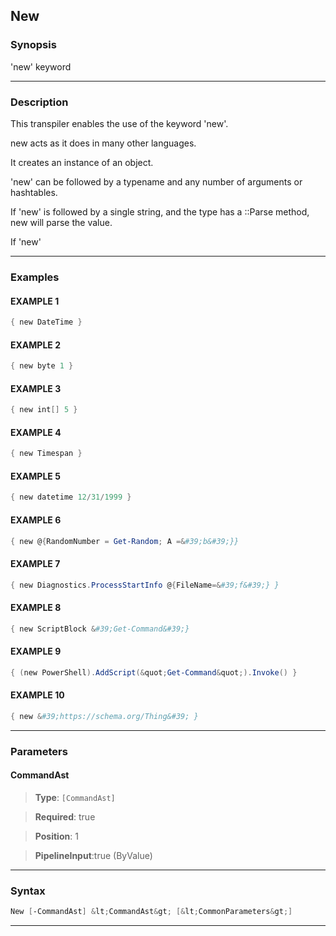 
New
---
### Synopsis
'new' keyword

---
### Description

This transpiler enables the use of the keyword 'new'.

new acts as it does in many other languages.  

It creates an instance of an object.

'new' can be followed by a typename and any number of arguments or hashtables.

If 'new' is followed by a single string, and the type has a ::Parse method, new will parse the value.

If 'new'

---
### Examples
#### EXAMPLE 1
```PowerShell
{ new DateTime }
```

#### EXAMPLE 2
```PowerShell
{ new byte 1 }
```

#### EXAMPLE 3
```PowerShell
{ new int[] 5 }
```

#### EXAMPLE 4
```PowerShell
{ new Timespan }
```

#### EXAMPLE 5
```PowerShell
{ new datetime 12/31/1999 }
```

#### EXAMPLE 6
```PowerShell
{ new @{RandomNumber = Get-Random; A =&#39;b&#39;}}
```

#### EXAMPLE 7
```PowerShell
{ new Diagnostics.ProcessStartInfo @{FileName=&#39;f&#39;} }
```

#### EXAMPLE 8
```PowerShell
{ new ScriptBlock &#39;Get-Command&#39;}
```

#### EXAMPLE 9
```PowerShell
{ (new PowerShell).AddScript(&quot;Get-Command&quot;).Invoke() }
```

#### EXAMPLE 10
```PowerShell
{ new &#39;https://schema.org/Thing&#39; }
```

---
### Parameters
#### **CommandAst**

> **Type**: ```[CommandAst]```

> **Required**: true

> **Position**: 1

> **PipelineInput**:true (ByValue)



---
### Syntax
```PowerShell
New [-CommandAst] &lt;CommandAst&gt; [&lt;CommonParameters&gt;]
```
---



